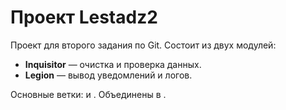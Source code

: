 # Проект Lestadz2

Проект для второго задания по Git. Состоит из двух модулей:
- **Inquisitor** — очистка и проверка данных.
- **Legion** — вывод уведомлений и логов.

Основные ветки:  и . Объединены в .
